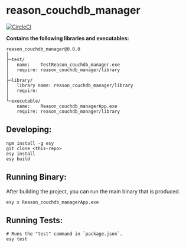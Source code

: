 
# reason_couchdb_manager


[![CircleCI](https://circleci.com/gh/yourgithubhandle/reason_couchdb_manager/tree/master.svg?style=svg)](https://circleci.com/gh/yourgithubhandle/reason_couchdb_manager/tree/master)


**Contains the following libraries and executables:**

```
reason_couchdb_manager@0.0.0
│
├─test/
│   name:    TestReason_couchdb_manager.exe
│   require: reason_couchdb_manager/library
│
├─library/
│   library name: reason_couchdb_manager/library
│   require:
│
└─executable/
    name:    Reason_couchdb_managerApp.exe
    require: reason_couchdb_manager/library
```

## Developing:

```
npm install -g esy
git clone <this-repo>
esy install
esy build
```

## Running Binary:

After building the project, you can run the main binary that is produced.

```
esy x Reason_couchdb_managerApp.exe 
```

## Running Tests:

```
# Runs the "test" command in `package.json`.
esy test
```

